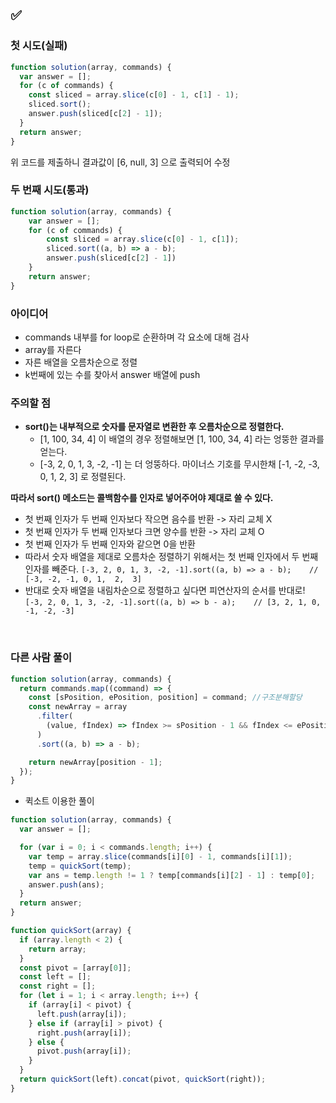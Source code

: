 ## ✅

### 첫 시도(실패)
```javascript
function solution(array, commands) {
  var answer = [];
  for (c of commands) {
    const sliced = array.slice(c[0] - 1, c[1] - 1);
    sliced.sort();
    answer.push(sliced[c[2] - 1]);
  }
  return answer;
}
```

위 코드를 제출하니 결과값이 [6, null, 3] 으로 출력되어 수정

### 두 번째 시도(통과)
```javascript
function solution(array, commands) {
    var answer = [];
    for (c of commands) {
        const sliced = array.slice(c[0] - 1, c[1]);
        sliced.sort((a, b) => a - b);
        answer.push(sliced[c[2] - 1])
    }
    return answer;
}
```

### 아이디어
- commands 내부를 for loop로 순환하며 각 요소에 대해 검사
- array를 자른다
- 자른 배열을 오름차순으로 정렬
- k번째에 있는 수를 찾아서 answer 배열에 push

### 주의할 점

- **sort()는 내부적으로 숫자를 문자열로 변환한 후 오름차순으로 정렬한다.**
  - [1, 100, 34, 4] 이 배열의 경우 정렬해보면 [1, 100, 34, 4] 라는 엉뚱한 결과를 얻는다.
  - [-3, 2, 0, 1, 3, -2, -1] 는 더 엉뚱하다. 마이너스 기호를 무시한채 [-1, -2, -3, 0, 1, 2, 3] 로 정렬된다.

__따라서 sort() 메소드는 콜백함수를 인자로 넣어주어야 제대로 쓸 수 있다.__

- 첫 번째 인자가 두 번째 인자보다 작으면 음수를 반환 -> 자리 교체 X
- 첫 번째 인자가 두 번째 인자보다 크면 양수를 반환 -> 자리 교체 O
- 첫 번째 인자가 두 번째 인자와 같으면 0을 반환
- 따라서 숫자 배열을 제대로 오름차순 정렬하기 위해서는 첫 번째 인자에서 두 번째 인자를 빼준다.
  `[-3, 2, 0, 1, 3, -2, -1].sort((a, b) => a - b);    // [-3, -2, -1, 0, 1,  2,  3]`
- 반대로 숫자 배열을 내림차순으로 정렬하고 싶다면 피연산자의 순서를 반대로!
  `[-3, 2, 0, 1, 3, -2, -1].sort((a, b) => b - a);    // [3, 2, 1, 0, -1, -2, -3]`

<br>

### 다른 사람 풀이

```javascript
function solution(array, commands) {
  return commands.map((command) => {
    const [sPosition, ePosition, position] = command; //구조분해할당
    const newArray = array
      .filter(
        (value, fIndex) => fIndex >= sPosition - 1 && fIndex <= ePosition - 1
      )
      .sort((a, b) => a - b);

    return newArray[position - 1];
  });
}
```

- 퀵소트 이용한 풀이

```javascript
function solution(array, commands) {
  var answer = [];

  for (var i = 0; i < commands.length; i++) {
    var temp = array.slice(commands[i][0] - 1, commands[i][1]);
    temp = quickSort(temp);
    var ans = temp.length != 1 ? temp[commands[i][2] - 1] : temp[0];
    answer.push(ans);
  }
  return answer;
}
```

```javascript
function quickSort(array) {
  if (array.length < 2) {
    return array;
  }
  const pivot = [array[0]];
  const left = [];
  const right = [];
  for (let i = 1; i < array.length; i++) {
    if (array[i] < pivot) {
      left.push(array[i]);
    } else if (array[i] > pivot) {
      right.push(array[i]);
    } else {
      pivot.push(array[i]);
    }
  }
  return quickSort(left).concat(pivot, quickSort(right));
}
```
